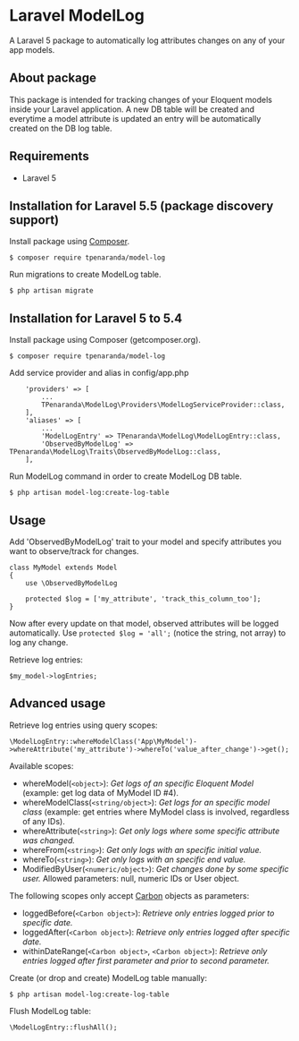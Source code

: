 # Laravel ModelLog
A Laravel 5 package to automatically log attributes changes on any of your app models.

## About package
This package is intended for tracking changes of your Eloquent models inside your Laravel application.
A new DB table will be created and everytime a model attribute is updated an entry will be automatically created on the DB log table.

## Requirements

- Laravel 5

## Installation for Laravel 5.5 (package discovery support)

Install package using [Composer](http://getcomposer.org).

    $ composer require tpenaranda/model-log

Run migrations to create ModelLog table.

    $ php artisan migrate

## Installation for Laravel 5 to 5.4

Install package using Composer (getcomposer.org).

    $ composer require tpenaranda/model-log

Add service provider and alias in config/app.php

```
    'providers' => [
        ...
        TPenaranda\ModelLog\Providers\ModelLogServiceProvider::class,
    ],
    'aliases' => [
        ...
        'ModelLogEntry' => TPenaranda\ModelLog\ModelLogEntry::class,
        'ObservedByModelLog' => TPenaranda\ModelLog\Traits\ObservedByModelLog::class,
    ],

```

Run  ModelLog command in order to create ModelLog DB table.

    $ php artisan model-log:create-log-table

## Usage

Add 'ObservedByModelLog' trait to your model and specify attributes you want to observe/track for changes.

```
class MyModel extends Model
{
    use \ObservedByModelLog

    protected $log = ['my_attribute', 'track_this_column_too'];
}
```

Now after every update on that model, observed attributes will be logged automatically.
Use `protected $log = 'all';` (notice the string, not array) to log any change.

Retrieve log entries:

```
$my_model->logEntries;
```


## Advanced usage

Retrieve log entries using query scopes:

```
\ModelLogEntry::whereModelClass('App\MyModel')->whereAttribute('my_attribute')->whereTo('value_after_change')->get();
```

Available scopes:

- whereModel(`<object>`): _Get logs of an specific Eloquent Model_ (example: get log data of MyModel ID #4).
- whereModelClass(`<string/object>`): _Get logs for an specific model class_ (example: get entries where MyModel class is involved, regardless of any IDs).
- whereAttribute(`<string>`): _Get only logs where some specific attribute was changed._
- whereFrom(`<string>`): _Get only logs with an specific initial value._
- whereTo(`<string>`): _Get only logs with an specific end value._
- ModifiedByUser(`<numeric/object>`): _Get changes done by some specific user._ Allowed parameters: null, numeric IDs or User object.

The following scopes only accept [Carbon](http://carbon.nesbot.com) objects as parameters:
- loggedBefore(`<Carbon object>`): _Retrieve only entries logged prior to specific date._
- loggedAfter(`<Carbon object>`): _Retrieve only entries logged after specific date._
- withinDateRange(`<Carbon object>`, `<Carbon object>`): _Retrieve only entries logged after first parameter and prior to second parameter._

Create (or drop and create) ModelLog table manually:

    $ php artisan model-log:create-log-table

Flush ModelLog table:

```
\ModelLogEntry::flushAll();
```
